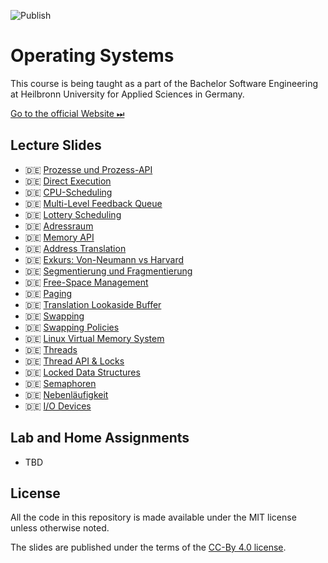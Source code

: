 ![Publish](https://github.com/aheil/hhn-os/workflows/Publish/badge.svg?branch=main)

# Operating Systems

This course is being taught as a part of the Bachelor Software Engineering at Heilbronn University for Applied Sciences in Germany. 

[Go to the official Website ⏭](https://www.hs-heilbronn.de/os)

## Lecture Slides 

* 🇩🇪 [Prozesse und Prozess-API](slides/os.01.de.pdf)
* 🇩🇪 [Direct Execution](slides/os.02.de.pdf) 
* 🇩🇪 [CPU-Scheduling](slides/os.03.de.pdf) 
* 🇩🇪 [Multi-Level Feedback Queue](slides/os.04.de.pdf) 
* 🇩🇪 [Lottery Scheduling](slides/os.05.de.pdf) 
* 🇩🇪 [Adressraum](slides/os.06.de.pdf) 
* 🇩🇪 [Memory API](slides/os.07.de.pdf) 
* 🇩🇪 [Address Translation](slides/os.08.de.pdf) 
* 🇩🇪 [Exkurs: Von-Neumann vs Harvard](slides/os.09.de.pdf) 
* 🇩🇪 [Segmentierung und Fragmentierung](slides/os.10.de.pdf)
* 🇩🇪 [Free-Space Management](slides/os.11.de.pdf) 
* 🇩🇪 [Paging](slides/os.12.de.pdf) 
* 🇩🇪 [Translation Lookaside Buffer](slides/os.13.de.pdf) 
* 🇩🇪 [Swapping](slides/os.14.de.pdf) 
* 🇩🇪 [Swapping Policies](slides/os.15.de.pdf) 
* 🇩🇪 [Linux Virtual Memory System](slides/os.16.de.pdf)
* 🇩🇪 [Threads](slides/os.17.de.pdf) 
* 🇩🇪 [Thread API & Locks](slides/os.18.de.pdf) 
* 🇩🇪 [Locked Data Structures](slides/os.19.de.pdf) 
* 🇩🇪 [Semaphoren](slides/os.20.de.pdf) 
* 🇩🇪 [Nebenläufigkeit](slides/os.21.de.pdf) 
* 🇩🇪 [I/O Devices](slides/os.22.de.pdf) 





## Lab and Home Assignments 

* TBD

## License

All the code in this repository is made available under the MIT license unless otherwise noted.

The slides are published under the terms of the [CC-By 4.0 license](https://creativecommons.org/licenses/by/4.0/).


